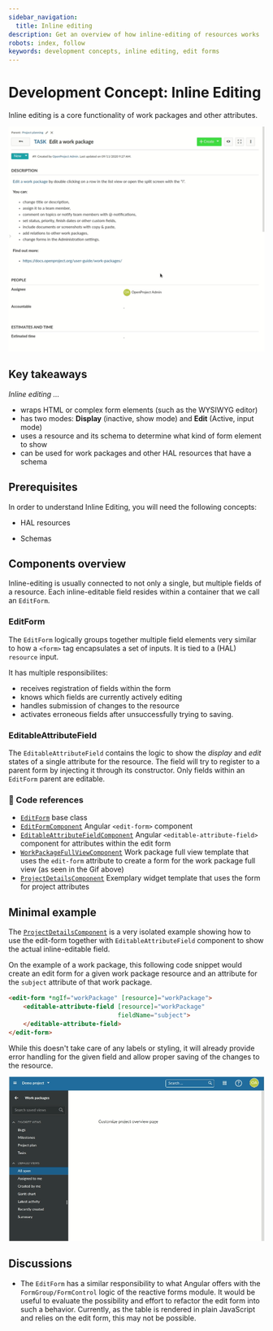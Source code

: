 ```yaml
---
sidebar_navigation:
  title: Inline editing
description: Get an overview of how inline-editing of resources works
robots: index, follow
keywords: development concepts, inline editing, edit forms
---
```


# Development Concept: Inline Editing

Inline editing is a core functionality of work packages and other attributes. 

![Inline editing overview in the single view of a work package](single-view-inline-editing.gif)

## Key takeaways

*Inline editing ...*

- wraps HTML or complex form elements (such as the WYSIWYG editor)
- has two modes: **Display** (inactive, show mode) and **Edit** (Active, input mode)
- uses a resource and its schema to determine what kind of form element to show
- can be used for work packages and other HAL resources that have a schema



## Prerequisites

In order to understand Inline Editing, you will need the following concepts:

- HAL resources

- Schemas

  



## Components overview

Inline-editing is usually connected to not only a single, but multiple fields of a resource. Each inline-editable field resides within a container that we call an `EditForm`. 



### EditForm

The `EditForm` logically groups together multiple field elements very similar to how a `<form>` tag encapsulates a set of inputs. It is tied to a (HAL) `resource` input.



 It has multiple responsibilites:

- receives registration of fields within the form
- knows which fields are currently actively editing
- handles submission of changes to the resource
- activates erroneous fields after unsuccessfully trying to saving.



### EditableAttributeField

The `EditableAttributeField` contains the logic to show the *display* and *edit* states of a single attribute for the resource. The field will try to register to a parent form by injecting it through its constructor. Only fields within an `EditForm` parent are editable.





### 🔗 Code references

- [`EditForm`](https://github.com/opf/openproject/blob/dev/frontend/src/app/modules/fields/edit/edit-form/edit-form.ts) base class
- [`EditFormComponent`](https://github.com/opf/openproject/blob/dev/frontend/src/app/modules/fields/edit/edit-form/edit-form.component.ts#L28-L27) Angular `<edit-form>` component 
- [`EditableAttributeFieldComponent`](https://github.com/opf/openproject/blob/dev/frontend/src/app/modules/fields/edit/field/editable-attribute-field.component.ts) Angular `<editable-attribute-field>` component for attributes within the edit form
- [`WorkPackageFullViewComponent`](https://github.com/opf/openproject/blob/dev/frontend/src/app/modules/work_packages/routing/wp-full-view/wp-full-view.html) Work package full view template that uses the `edit-form` attribute to create a form for the work package full view (as seen in the Gif above)
- [`ProjectDetailsComponent`](https://github.com/opf/openproject/blob/dev/frontend/src/app/modules/grids/widgets/project-details/project-details.component.html) Exemplary widget template that uses the form for project attributes





## Minimal example

The  [`ProjectDetailsComponent`](https://github.com/opf/openproject/blob/dev/frontend/src/app/modules/grids/widgets/project-details/project-details.component.html) is a very isolated example showing how to use the edit-form together with `EditableAttributeField` component to show the actual inline-editable field.



On the example of a work package, this following code snippet would create an edit form for a given work package resource and an attribute for the `subject` attribute of that work package.

```html
<edit-form *ngIf="workPackage" [resource]="workPackage">
    <editable-attribute-field [resource]="workPackage"
                              fieldName="subject">
    </editable-attribute-field>
</edit-form>
```



While this doesn't take care of any labels or styling, it will already provide error handling for the given field and allow proper saving of the changes to the resource.



![Minimal example of the edit form](basic-example.gif)



## Discussions

- The `EditForm` has a similar responsibility to what Angular offers with the `FormGroup/FormControl` logic of the reactive forms module. It would be useful to evaluate the possibility and effort to refactor the edit form into such a behavior. Currently, as the table is rendered in plain JavaScript and relies on the edit form, this may not be possible.